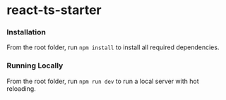 # react-ts-starter

### Installation

From the root folder, run `npm install` to install all required dependencies.

### Running Locally

From the root folder, run `npm run dev` to run a local server with hot reloading.